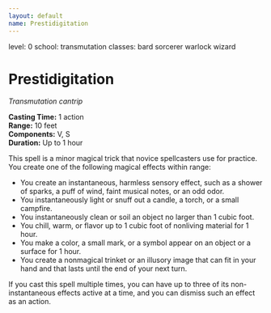 ```yaml
---
layout: default
name: Prestidigitation
---
```

level: 0
school: transmutation
classes: bard
         sorcerer
         warlock
         wizard

# Prestidigitation 
_Transmutation cantrip_ 

**Casting Time:** 1 action    
**Range:** 10 feet    
**Components:** V, S    
**Duration:** Up to 1 hour 

This spell is a minor magical trick that novice spellcasters use for practice. You create one of the following magical effects within range:

* You create an instantaneous, harmless sensory effect, such as a shower of sparks, a puff of wind, faint musical notes, or an odd odor.
* You instantaneously light or snuff out a candle, a torch, or a small campfire.
* You instantaneously clean or soil an object no larger than 1 cubic foot. 
* You chill, warm, or flavor up to 1 cubic foot of nonliving material for 1 hour.
* You make a color, a small mark, or a symbol appear on an object or a surface for 1 hour.
* You create a nonmagical trinket or an illusory image that can fit in your hand and that lasts until the end of your next turn. 

If you cast this spell multiple times, you can have up to three of its non-instantaneous effects active at a time, and you can dismiss such an effect as an action. 
